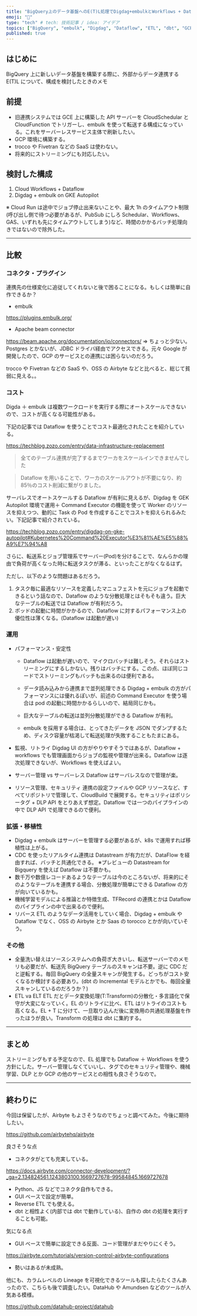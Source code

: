 ```yaml
---
title: "BigQuery上のデータ基盤へのE(T)L処理でDigdag+embulkとWorkflows + Dataflowの構成を比較してみた"
emoji: "🔖"
type: "tech" # tech: 技術記事 / idea: アイデア
topics: ["BigQuery", "embulk", "Digdag", "Dataflow", "ETL", "dbt", "GCP"]
published: true
---
```


## はじめに

BigQuery 上に新しいデータ基盤を構築する際に、外部からデータ連携する E(T)L について、構成を検討したときのメモ

## 前提

- 旧連携システムでは GCE 上に構築した API サーバーを CloudSchedular と CloudFunction でトリガーし、embulk を使って転送する構成になっている。これをサーバーレスサービス主体で刷新したい。
- GCP 環境に構築する。
- trocco や Fivetran などの SaaS は使わない。
- 将来的にストリーミングにも対応したい。

## 検討した構成

1. Cloud Workflows + Dataflow
2. Digdag + embulk on GKE Autopilot

※ Cloud Run は途中でジョブ停止出来ないことや、最大 1h のタイムアウト制限(呼び出し側で待つ必要があるが、PubSub にしろ Schedular、Workflows、GAS、いずれも先にタイムアウトしてしまう)など、時間のかかるバッチ処理向きではないので除外した。

---

## 比較

### コネクタ・プラグイン

連携先の仕様変化に追従してくれないと後で困ることになる。もしくは簡単に自作できるか？

- embulk

https://plugins.embulk.org/

- Apache beam connector

https://beam.apache.org/documentation/io/connectors/
⇒ ちょっと少ない。Postgres とかないが、JDBC ドライバ経由でアクセスできる。元々 Google が開発したので、GCP のサービスとの連携には困らないのだろう。

trocco や Fivetran などの SaaS や、OSS の Airbyte などと比べると、総じて貧弱に見える。。

### コスト

Digda ＋ embulk は複数ワークロードを実行する際にオートスケールできないので、コストが高くなる可能性がある。

下記の記事では Dataflow を使うことでコスト最適化されたことを紹介している。

https://techblog.zozo.com/entry/data-infrastructure-replacement

> 全てのテーブル連携が完了するまでワーカをスケールインできませんでした

> Dataflow を用いることで、ワーカのスケールアウトが不要になり、約 85％のコスト削減に繋がりました。

サーバレスでオートスケールする Dataflow が有利に見えるが、Digdag を GEK Autopilot 環境で運用＋ Command Executor の機能を使って Worker のリソースを抑えつつ、動的に Task の Pod を作成することでコストを抑えられるみたい。下記記事で紹介されている。

https://techblog.zozo.com/entry/digdag-on-gke-autopilot#Kubernetes%20Command%20Executor%E3%81%AE%E5%88%A9%E7%94%A8

さらに、転送系とジョブ管理系でサーバー(Pod)を分けることで、なんらかの理由で負荷が高くなった時に転送タスクが滞る、といったことがなくなるはず。

ただし、以下のような問題はあるだろう。

1. タスク毎に最適なリソースを定義したマニュフェストを元にジョブを起動できるという話なので、Dataflow のような分散処理とはそもそも違う。巨大なテーブルの転送では Dataflow が有利だろう。
2. ポッドの起動に時間がかかるので、Dataflow に対するパフォーマンス上の優位性は薄くなる。(Dataflow は起動が遅い)

### 運用

- パフォーマンス・安定性

  - Dataflow は起動が遅いので、マイクロバッチは難しそう。それらはストリーミングにするしかない。残りはバッチにする。この点、ほぼ同じコードでストリーミングもバッチも出来るのは便利である。

  - データ読み込みから連携まで並列処理できる Digdag + embulk の方がパフォーマンスには優れるぽいが、前述の Command Executor を使う場合は pod の起動に時間かかるらしいので、結局同じかも。

  - 巨大なテーブルの転送は並列分散処理ができる Dataflow が有利。

  - embulk を採用する場合は、とってきたデータを JSON でダンプするため、ディスク容量が枯渇して転送処理が失敗することもたまにある。

- 監視、リトライ
  Digdag UI の方がやりやすそうではあるが、Dataflow + workflows でも管理画面からジョブの監視や管理が出来る。Dataflow は逐次処理できないが、Workflows を使えばよい。
- サーバー管理 vs サーバーレス
  Dataflow はサーバレスなので管理が楽。
- リソース管理、セキュリティ
  連携の設定ファイルや GCP リソースなど、すべてリポジトリで管理して、CloudBuild で展開する。セキュリティはポリシータグ + DLP API をとりあえず想定。Dataflow では一つのパイプラインの中で DLP API で処理できるので便利。

### 拡張・移植性

- Digdag + embulk はサーバーを管理する必要があるが、k8s で運用すれば移植性は上がる。
- CDC を使ったリアルタイム連携は Datastream が有力だが、DataFlow を経由すれば、バッチと共通化できる。
  ※プレビューの Datastream for Bigquery を使えば Dataflow は不要かも。
- 数千万や数億レコードあるようなテーブルは今のところないが、将来的にそのようなテーブルを連携する場合、分散処理が簡単にできる Dataflow の方が向いているかも。
- 機械学習モデルによる推論とか特徴生成、TFRecord の連携とかは Dataflow のパイプラインの中で出来るので便利。
- リバース ETL のようなデータ活用をしていく場合、Digdag + embulk や Dataflow でなく、OSS の Airbyte とか Saas の torocco とかが向いていそう。

### その他

- 全量洗い替えはソースシステムへの負荷ぎ大きいし、転送サーバーでのメモリも必要だが、転送先 BigQuery テーブルのスキャンは不要。逆に CDC だと逆転する。毎回 BigQuery の全量スキャンが発生する。どっちがコスト安くなるか検討する必要あり。(dbt の Incremental モデルとかでも、毎回全量スキャンしているのだろうか？)
- ETL va ELT
  ETL だとデータ変換処理(T:Transform)の分散化・多言語化で保守が大変になっていく。EL のリトライに比べ、ETL はリトライのコストも高くなる。EL + T に分けて、一旦取り込んだ後に変換用の共通処理基盤を作ったほうが良い。Transform の処理は dbt に集約する。

---

## まとめ

ストリーミングもする予定なので、EL 処理でも Dataflow ＋ Workflows を使う方針にした。サーバー管理しなくていいし、タグでのセキュリティ管理や、機械学習、DLP とか GCP の他のサービスとの相性も良さそうなので。

---

## 終わりに

今回は保留したが、Airbyte もよさそうなのでちょっと調べてみた。今後に期待したい。

https://github.com/airbytehq/airbyte

良さそうな点

- コネクタがとても充実している。

https://docs.airbyte.com/connector-development/?_ga=2.134824561.1243803100.1669727678-99584845.1669727678

- Python、JS などでコネクタ自作もできる。
- GUI ベースで設定が簡単。
- Reverse ETL でも使える。
- dbt と相性よく(内部では dbt で動作している)、自作の dbt の処理を実行することも可能。

気になる点

- GUI ベースで簡単に設定できる反面、コード管理がまだやりにくそう。

https://airbyte.com/tutorials/version-control-airbyte-configurations

- 勢いはあるが未成熟。

他にも、カラムレベルの Lineage を可視化できるツールも探したらたくさんあったので、こちらも後で調査したい。DataHub や Amundsen などのツールが人気ある模様。

https://github.com/datahub-project/datahub
